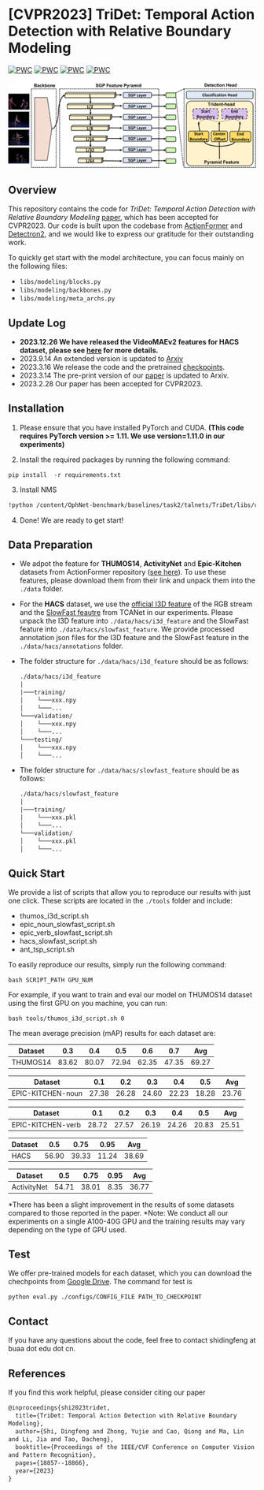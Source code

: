 # [CVPR2023] TriDet: Temporal Action Detection with Relative Boundary Modeling

[![PWC](https://img.shields.io/endpoint.svg?url=https://paperswithcode.com/badge/tridet-temporal-action-detection-with/temporal-action-localization-on-hacs)](https://paperswithcode.com/sota/temporal-action-localization-on-hacs?p=tridet-temporal-action-detection-with)
[![PWC](https://img.shields.io/endpoint.svg?url=https://paperswithcode.com/badge/tridet-temporal-action-detection-with/temporal-action-localization-on-thumos14)](https://paperswithcode.com/sota/temporal-action-localization-on-thumos14?p=tridet-temporal-action-detection-with)
[![PWC](https://img.shields.io/endpoint.svg?url=https://paperswithcode.com/badge/tridet-temporal-action-detection-with/temporal-action-localization-on-epic-kitchens)](https://paperswithcode.com/sota/temporal-action-localization-on-epic-kitchens?p=tridet-temporal-action-detection-with)
[![PWC](https://img.shields.io/endpoint.svg?url=https://paperswithcode.com/badge/tridet-temporal-action-detection-with/temporal-action-localization-on-activitynet)](https://paperswithcode.com/sota/temporal-action-localization-on-activitynet?p=tridet-temporal-action-detection-with)

![Image Title](framework.jpg)

## Overview

This repository contains the code for _TriDet: Temporal Action Detection with Relative Boundary
Modeling_ [paper](https://arxiv.org/abs/2303.07347), which has been accepted for CVPR2023. Our code is built upon the
codebase from [ActionFormer](https://github.com/happyharrycn/actionformer_release)
and [Detectron2](https://github.com/facebookresearch/detectron2), and we would like to express our
gratitude for their outstanding work.

To quickly get start with the model architecture, you can focus mainly on the following files:

- `libs/modeling/blocks.py`
- `libs/modeling/backbones.py`
- `libs/modeling/meta_archs.py`

## Update Log
- **2023.12.26 We have released the VideoMAEv2 features for HACS dataset, please see [here](https://github.com/dingfengshi/tridetplus) for more details.**
- 2023.9.14 An extended version is updated to [Arxiv](https://arxiv.org/abs/2309.05590) 
- 2023.3.16 We release the code and the
  pretrained [checkpoints](https://drive.google.com/drive/folders/1eVROG6z-vHtm4AnXsh4N8ruUKkAidLqZ?usp=sharing).
- 2023.3.14 The pre-print version of our [paper](https://arxiv.org/abs/2303.07347) is updated to Arxiv.
- 2023.2.28 Our paper has been accepted for CVPR2023.

## Installation

1. Please ensure that you have installed PyTorch and CUDA. **(This code requires PyTorch version >= 1.11. We use
   version=1.11.0 in our experiments)**

2. Install the required packages by running the following command:

```shell
pip install  -r requirements.txt
```

3. Install NMS

```bash
!python /content/OphNet-benchmark/baselines/task2/talnets/TriDet/libs/utils/setup.py install --user
```

4. Done! We are ready to get start!

## Data Preparation

- We adpot the feature for **THUMOS14**, **ActivityNet** and **Epic-Kitchen** datasets
  from ActionFormer repository ([see here](https://github.com/happyharrycn/actionformer_release)).
  To use these features, please download them from their link and unpack them into the `./data` folder.

- For the **HACS** dataset, we use the [official I3D feature](http://hacs.csail.mit.edu/hacs_segments_features.zip) of
  the RGB stream and the [SlowFast feautre](https://github.com/qinzhi-0110/Temporal-Context-Aggregation-Network-Pytorch)
  from TCANet in our experiments.
  Please unpack the I3D feature into `./data/hacs/i3d_feature` and the SlowFast feature
  into `./data/hacs/slowfast_feature`. We provide processed
  annotation json files for the I3D feature and the SlowFast feature in the `./data/hacs/annotations` folder.
- The folder structure for `./data/hacs/i3d_feature` should be as follows:
  ```
  ./data/hacs/i3d_feature
  |
  |───training/
  │    └───xxx.npy
  │    └───...
  └───validation/
  │    └───xxx.npy
  │    └───...
  └───testing/
  │    └───xxx.npy
  │    └───...
  ```
- The folder structure for `./data/hacs/slowfast_feature` should be as follows:
  ```
  ./data/hacs/slowfast_feature
  |
  |───training/
  │    └───xxx.pkl
  │    └───...
  └───validation/
  │    └───xxx.pkl
  │    └───...

  ```

## Quick Start

We provide a list of scripts that allow you to reproduce our results with just one click. These scripts are located in
the `./tools` folder and include:

- thumos_i3d_script.sh
- epic_noun_slowfast_script.sh
- epic_verb_slowfast_script.sh
- hacs_slowfast_script.sh
- ant_tsp_script.sh

To easily reproduce our results, simply run the following command:

```shell
bash SCRIPT_PATH GPU_NUM
```

For example, if you want to train and eval our model on THUMOS14 dataset using the first GPU on you machine, you can
run:

```shell
bash tools/thumos_i3d_script.sh 0
```

The mean average precision (mAP) results for each dataset are:

| Dataset  | 0.3   | 0.4   | 0.5   | 0.6   | 0.7   | Avg   |
|----------|-------|-------|-------|-------|-------|-------|
| THUMOS14 | 83.62 | 80.07 | 72.94 | 62.35 | 47.35 | 69.27 |

| Dataset           | 0.1   | 0.2   | 0.3   | 0.4   | 0.5   | Avg   |
|-------------------|-------|-------|-------|-------|-------|-------|
| EPIC-KITCHEN-noun | 27.38 | 26.28 | 24.60 | 22.23 | 18.28 | 23.76 |

| Dataset           | 0.1   | 0.2   | 0.3   | 0.4   | 0.5   | Avg   |
|-------------------|-------|-------|-------|-------|-------|-------|
| EPIC-KITCHEN-verb | 28.72 | 27.57 | 26.19 | 24.26 | 20.83 | 25.51 |

| Dataset | 0.5   | 0.75  | 0.95  | Avg   |
|---------|-------|-------|-------|-------|
| HACS    | 56.90 | 39.33 | 11.24 | 38.69 |

| Dataset     | 0.5   | 0.75  | 0.95 | Avg   |
|-------------|-------|-------|------|-------|
| ActivityNet | 54.71 | 38.01 | 8.35 | 36.77 |

*There has been a slight improvement in the results of some datasets compared to those reported in the paper.
*Note: We conduct all our experiments on a single A100-40G GPU and the training results may vary depending on the type of GPU used.

## Test

We offer pre-trained models for each dataset, which you can download the chechpoints
from [Google Drive](https://drive.google.com/drive/folders/1eVROG6z-vHtm4AnXsh4N8ruUKkAidLqZ?usp=sharing). The command
for test is

```shell
python eval.py ./configs/CONFIG_FILE PATH_TO_CHECKPOINT
```

## Contact

If you have any questions about the code, feel free to contact shidingfeng at buaa dot edu dot cn.

## References

If you find this work helpful, please consider citing our paper

```
@inproceedings{shi2023tridet,
  title={TriDet: Temporal Action Detection with Relative Boundary Modeling},
  author={Shi, Dingfeng and Zhong, Yujie and Cao, Qiong and Ma, Lin and Li, Jia and Tao, Dacheng},
  booktitle={Proceedings of the IEEE/CVF Conference on Computer Vision and Pattern Recognition},
  pages={18857--18866},
  year={2023}
}
```
 
